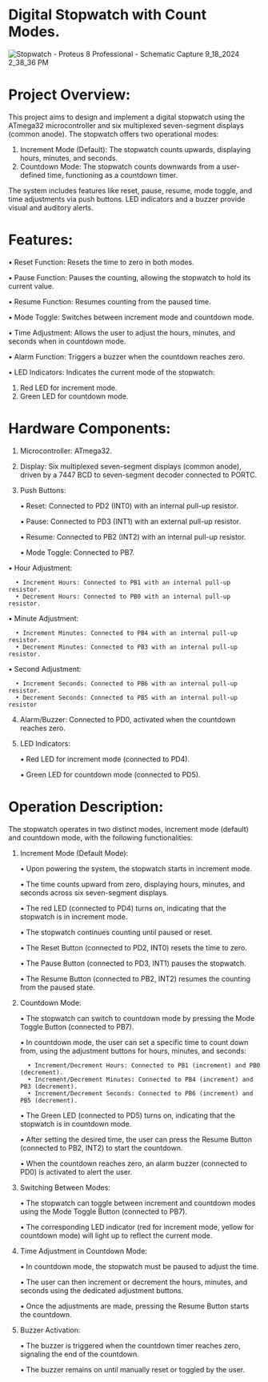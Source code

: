 
# Digital Stopwatch with Count Modes.

![Stopwatch - Proteus 8 Professional - Schematic Capture 9_18_2024 2_38_36 PM](https://github.com/user-attachments/assets/aad5001d-4a82-4795-8f34-9bd347674451)

# Project Overview: 
This project aims to design and implement a digital stopwatch using the ATmega32 microcontroller and six multiplexed seven-segment displays (common anode). The stopwatch offers two operational modes:

1. Increment Mode (Default): The stopwatch counts upwards, displaying hours, minutes, and seconds.
2. Countdown Mode: The stopwatch counts downwards from a user-defined time, functioning as a countdown timer.
   
The system includes features like reset, pause, resume, mode toggle, and time adjustments via push buttons. LED indicators and a buzzer provide visual and auditory alerts.

# Features: 
• Reset Function: Resets the time to zero in both modes.

• Pause Function: Pauses the counting, allowing the stopwatch to hold its current value.

• Resume Function: Resumes counting from the paused time.

• Mode Toggle: Switches between increment mode and countdown mode.

• Time Adjustment: Allows the user to adjust the hours, minutes, and seconds when in countdown mode.

• Alarm Function: Triggers a buzzer when the countdown reaches zero.

• LED Indicators: Indicates the current mode of the stopwatch:
   1. Red LED for increment mode.
   2. Green LED for countdown mode.

# Hardware Components: 
1. Microcontroller: ATmega32.
   
2. Display: Six multiplexed seven-segment displays (common anode), driven by a 7447 BCD to seven-segment decoder connected to PORTC.
   
3. Push Buttons:
   
     • Reset: Connected to PD2 (INT0) with an internal pull-up resistor.
  
     • Pause: Connected to PD3 (INT1) with an external pull-up resistor.

     • Resume: Connected to PB2 (INT2) with an internal pull-up resistor.
  
     • Mode Toggle: Connected to PB7.
  
  • Hour Adjustment:
  
      • Increment Hours: Connected to PB1 with an internal pull-up resistor.
      • Decrement Hours: Connected to PB0 with an internal pull-up resistor.
      
  • Minute Adjustment:
  
      • Increment Minutes: Connected to PB4 with an internal pull-up resistor.
      • Decrement Minutes: Connected to PB3 with an internal pull-up resistor.
      
  • Second Adjustment:
  
      • Increment Seconds: Connected to PB6 with an internal pull-up resistor. 
      • Decrement Seconds: Connected to PB5 with an internal pull-up resistor
      
4. Alarm/Buzzer: Connected to PD0, activated when the countdown reaches zero.

5. LED Indicators:
   
     • Red LED for increment mode (connected to PD4).

     • Green LED for countdown mode (connected to PD5).

# Operation Description: 
The stopwatch operates in two distinct modes, increment mode (default) and countdown mode, with the following functionalities:

1. Increment Mode (Default Mode):

      • Upon powering the system, the stopwatch starts in increment mode.
   
      • The time counts upward from zero, displaying hours, minutes, and seconds across six seven-segment displays.

      • The red LED (connected to PD4) turns on, indicating that the stopwatch is in increment mode.
   
      • The stopwatch continues counting until paused or reset.
   
      • The Reset Button (connected to PD2, INT0) resets the time to zero.

      • The Pause Button (connected to PD3, INT1) pauses the stopwatch.
   
      • The Resume Button (connected to PB2, INT2) resumes the counting from the paused state.

   
1. Countdown Mode:

      • The stopwatch can switch to countdown mode by pressing the Mode Toggle Button (connected to PB7).
   
      • In countdown mode, the user can set a specific time to count down from, using the adjustment buttons for hours, minutes, and seconds:
   
         • Increment/Decrement Hours: Connected to PB1 (increment) and PB0 (decrement).
         • Increment/Decrement Minutes: Connected to PB4 (increment) and PB3 (decrement).
         • Increment/Decrement Seconds: Connected to PB6 (increment) and PB5 (decrement).
      • The Green LED (connected to PD5) turns on, indicating that the stopwatch is in countdown mode.
   
      • After setting the desired time, the user can press the Resume Button (connected to PB2, INT2) to start the countdown.
   
      • When the countdown reaches zero, an alarm buzzer (connected to PD0) is activated to alert the user.

   
3. Switching Between Modes:

      • The stopwatch can toggle between increment and countdown modes using the Mode Toggle Button (connected to PB7).
   
      • The corresponding LED indicator (red for increment mode, yellow for countdown mode) will light up to reflect the current mode.

   
4. Time Adjustment in Countdown Mode:

      • In countdown mode, the stopwatch must be paused to adjust the time.
   
      • The user can then increment or decrement the hours, minutes, and seconds using the dedicated adjustment buttons.
   
      • Once the adjustments are made, pressing the Resume Button starts the countdown.

   
5. Buzzer Activation:

      • The buzzer is triggered when the countdown timer reaches zero, signaling the end of the countdown.
   
      • The buzzer remains on until manually reset or toggled by the user.
